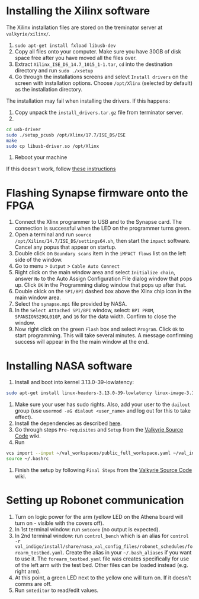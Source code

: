 # Installing the Xilinx software
The Xilinx installation files are stored on the treminator server at ```valkyrie/xilinx/```.
1. ```sudo apt-get install fxload libusb-dev```
1. Copy all files onto your computer. Make sure you have 30GB of disk space free after you have moved all the files over.
1. Extract ```Xilinx_ISE_DS_14.7_1015_1-1.tar```, ```cd``` into the destination directory and run ```sudo ./xsetup```
1. Go through the installations screens and selevt ```Install drivers``` on the screen with installation options. Choose ```/opt/Xlinx``` (selected by default) as the installation directory.

The installation may fail when installing the drivers. If this happens:
1. Copy unpack the ```install_drivers.tar.gz``` file from terminator server.
1. 
```bash
cd usb-driver
sudo ./setup_pcusb /opt/Xlinx/17.7/ISE_DS/ISE
make
sudo cp libusb-driver.so /opt/Xlinx
```
1. Reboot your machine

If this doesn't work, follow [these instructions](https://forums.xilinx.com/t5/Installation-and-Licensing/ISE14-3-device-driver-intall-failed-on-Ubuntu-12-04/m-p/287377#M4060)

# Flashing Synapse firmware onto the FPGA
1. Connect the Xlinx programmer to USB and to the Synapse card. The connection is successful when the LED on the programmer turns green.
1. Open a terminal and run ```source /opt/Xilinx/14.7/ISE_DS/settings64.sh```, then start the ```impact``` software. Cancel any popus that appear on startup.
1. Double click on ```Boundary scans``` item in the ```iMPACT flows``` list on the left side of the window.
1. Go to menu > ```Output``` > ```Cable Auto Connect```
1. Right click on the main window area and select ```Initialize chain```, answer ```No``` to the Auto Assign Configuration File dialog window that pops up. Click ```OK``` in the Programming dialog window that pops up after that.
1. Double ckick on the ```SPI/BPI``` dashed box above the Xlinx chip icon in the main window area.
1. Select the ```synapse.mpi``` file provided by NASA.
1. In the ```Select Attached SPI/BPI``` window, select: ```BPI PROM```, ```SPANSIONS29GL01GP```, and ```16``` for the data width. Confirm to close the window.
1. Now right click on the green ```Flash``` box and select ```Program```. Click ```Ok``` to start programming. This will take several minutes. A message confirming success will appear in the the main window at the end.

# Installing NASA software
1. Install and boot into kernel 3.13.0-39-lowlatency:
```bash
sudo apt-get install linux-headers-3.13.0-39-lowlatency linux-image-3.13.0-39-lowlatency
```
1. Make sure your user has sudo rights. Also, add your user to the ```dailout``` group (use ```usermod -aG dialout <user_name>``` and log out for this to take effect).
1. Install the dependencies as described [here](https://github.com/NASA-JSC-Robotics/valkyrie/wiki/Setup-Valkyrie-Developer-Environment).
1. Go through steps ```Pre-requisites``` and ```Setup``` from the [Valkyrie Source Code](https://github.com/NASA-JSC-Robotics/valkyrie/wiki/Valkyrie-Source-Code) wiki.
1. Run 
```bash
vcs import --input ~/val_workspaces/public_full_workspace.yaml ~/val_indigo/src/
source ~/.bashrc
```
1. Finish the setup by following ```Final Steps``` from the [Valkyrie Source Code](https://github.com/NASA-JSC-Robotics/valkyrie/wiki/Valkyrie-Source-Code) wiki.

# Setting up Robonet communication
1. Turn on logic power for the arm (yellow LED on the Athena board will turn on - visible with the covers off).
1. In 1st terminal window: run ```smtcore``` (no output is expected).
1. In 2nd terminal window: run ```control_bench``` which is an alias for ```control -r val_indigo/install/share/nasa_val_config_files/robonet_schedules/forearm_testbed.yaml```. Create the alias in your ```~/.bash_aliases``` if you want to use it. The ```forearm_testbed.yaml``` file was creates specifically for use of the left arm with the test bed. Other files can be loaded instead (e.g. right arm).
1. At this point, a green LED next to the yellow one will turn on. If it doesn't comms are off.
1. Run ```smteditor``` to read/edit values.
